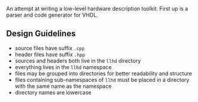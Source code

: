 An attempt at writing a low-level hardware description toolkit. First up is a
parser and code generator for VHDL.

## Design Guidelines

- source files have suffix `.cpp`
- header files have suffix `.hpp`
- sources and headers both live in the `llhd` directory
- everything lives in the `llhd` namespace
- files may be grouped into directories for better readability and structure
- files containing sub-namespaces of `llhd` must be placed in a directory with
  the same name as the namespace
- directory names are lowercase
